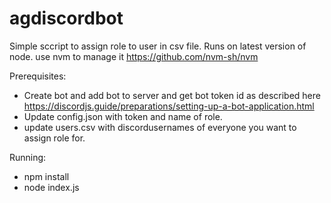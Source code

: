 # agdiscordbot
Simple sccript to assign role to user in csv file.
Runs on latest version of node. use nvm to manage it https://github.com/nvm-sh/nvm

Prerequisites:
- Create bot and add bot to server and get bot token id as described here https://discordjs.guide/preparations/setting-up-a-bot-application.html
- Update config.json with token and name of role.
- update users.csv with discordusernames of everyone you want to assign role for.

Running:
 - npm install
 - node index.js
